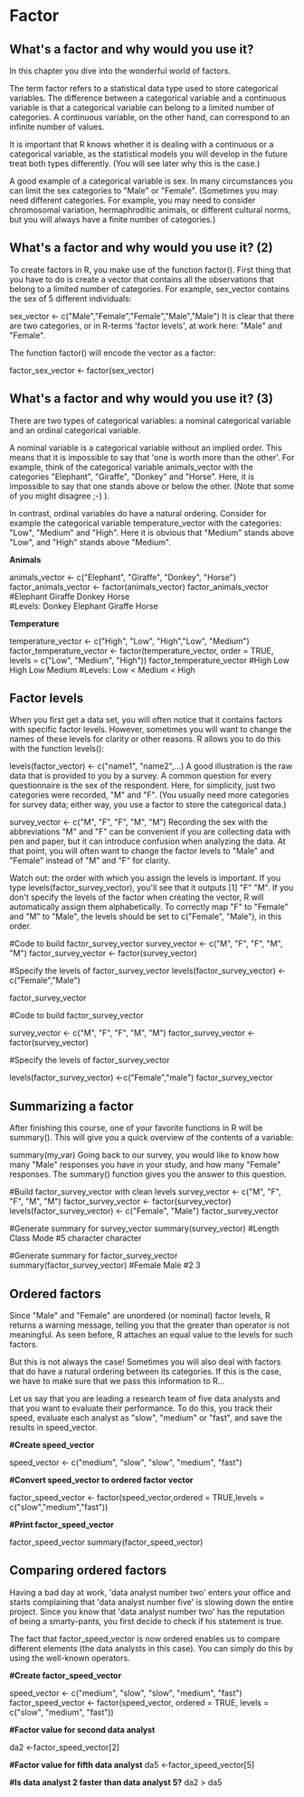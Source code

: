 # Factor

## What's a factor and why would you use it?

In this chapter you dive into the wonderful world of factors.

The term factor refers to a statistical data type used to store categorical variables. 
The difference between a categorical variable and a continuous variable is that a categorical variable can belong to a limited number of categories. 
A continuous variable, on the other hand, can correspond to an infinite number of values.

It is important that R knows whether it is dealing with a continuous or a categorical variable, as the statistical models you will develop in the future treat both types differently. 
(You will see later why this is the case.)

A good example of a categorical variable is sex. In many circumstances you can limit the sex categories to "Male" or "Female". 
(Sometimes you may need different categories. For example, you may need to consider chromosomal variation, hermaphroditic animals, or different cultural norms, but you will always have a finite number of categories.)


## What's a factor and why would you use it? (2)

To create factors in R, you make use of the function factor(). First thing that you have to do is create a vector that contains all the observations that belong to a limited number of categories. For example, sex_vector contains the sex of 5 different individuals:

sex_vector <- c("Male","Female","Female","Male","Male")
It is clear that there are two categories, or in R-terms 'factor levels', at work here: "Male" and "Female".

The function factor() will encode the vector as a factor:

factor_sex_vector <- factor(sex_vector)

## What's a factor and why would you use it? (3)

There are two types of categorical variables: a nominal categorical variable and an ordinal categorical variable.

A nominal variable is a categorical variable without an implied order. This means that it is impossible to say that 'one is worth more than the other'. For example, think of the categorical variable animals_vector with the categories "Elephant", "Giraffe", "Donkey" and "Horse". Here, it is impossible to say that one stands above or below the other. (Note that some of you might disagree ;-) ).

In contrast, ordinal variables do have a natural ordering. Consider for example the categorical variable temperature_vector with the categories: "Low", "Medium" and "High". Here it is obvious that "Medium" stands above "Low", and "High" stands above "Medium".

**Animals**

animals_vector <- c("Elephant", "Giraffe", "Donkey", "Horse")
factor_animals_vector <- factor(animals_vector)
factor_animals_vector
#Elephant Giraffe  Donkey   Horse   
#Levels: Donkey Elephant Giraffe Horse
> 

**Temperature**

temperature_vector <- c("High", "Low", "High","Low", "Medium")
factor_temperature_vector <- factor(temperature_vector, order = TRUE, levels = c("Low", "Medium", "High"))
factor_temperature_vector
#High   Low    High   Low    Medium
#Levels: Low < Medium < High

## Factor levels

When you first get a data set, you will often notice that it contains factors with specific factor levels. However, sometimes you will want to change the names of these levels for clarity or other reasons. R allows you to do this with the function levels():

levels(factor_vector) <- c("name1", "name2",...)
A good illustration is the raw data that is provided to you by a survey. A common question for every questionnaire is the sex of the respondent. Here, for simplicity, just two categories were recorded, "M" and "F". (You usually need more categories for survey data; either way, you use a factor to store the categorical data.)

survey_vector <- c("M", "F", "F", "M", "M")
Recording the sex with the abbreviations "M" and "F" can be convenient if you are collecting data with pen and paper, but it can introduce confusion when analyzing the data. At that point, you will often want to change the factor levels to "Male" and "Female" instead of "M" and "F" for clarity.

Watch out: the order with which you assign the levels is important. If you type levels(factor_survey_vector), you'll see that it outputs [1] "F" "M". If you don't specify the levels of the factor when creating the vector, R will automatically assign them alphabetically. To correctly map "F" to "Female" and "M" to "Male", the levels should be set to c("Female", "Male"), in this order.

#Code to build factor_survey_vector
survey_vector <- c("M", "F", "F", "M", "M")
factor_survey_vector <- factor(survey_vector)

#Specify the levels of factor_survey_vector
levels(factor_survey_vector) <- c("Female","Male")

factor_survey_vector

#Code to build factor_survey_vector

survey_vector <- c("M", "F", "F", "M", "M")
factor_survey_vector <- factor(survey_vector)

#Specify the levels of factor_survey_vector

levels(factor_survey_vector) <-c("Female","male")
factor_survey_vector

## Summarizing a factor

After finishing this course, one of your favorite functions in R will be summary(). This will give you a quick overview of the contents of a variable:

summary(my_var)
Going back to our survey, you would like to know how many "Male" responses you have in your study, and how many "Female" responses. The summary() function gives you the answer to this question.

#Build factor_survey_vector with clean levels
survey_vector <- c("M", "F", "F", "M", "M")
factor_survey_vector <- factor(survey_vector)
levels(factor_survey_vector) <- c("Female", "Male")
factor_survey_vector

#Generate summary for survey_vector
summary(survey_vector)
#Length     Class      Mode 
#5       character  character

#Generate summary for factor_survey_vector
summary(factor_survey_vector)
#Female   Male 
#2        3

## Ordered factors

Since "Male" and "Female" are unordered (or nominal) factor levels, R returns a warning message, telling you that the greater than operator is not meaningful. As seen before, R attaches an equal value to the levels for such factors.

But this is not always the case! Sometimes you will also deal with factors that do have a natural ordering between its categories. If this is the case, we have to make sure that we pass this information to R...

Let us say that you are leading a research team of five data analysts and that you want to evaluate their performance. To do this, you track their speed, evaluate each analyst as "slow", "medium" or "fast", and save the results in speed_vector.

**#Create speed_vector**

speed_vector <- c("medium", "slow", "slow", "medium", "fast")

**#Convert speed_vector to ordered factor vector**

factor_speed_vector <- factor(speed_vector,ordered = TRUE,levels = c("slow","medium","fast"))

**#Print factor_speed_vector**

factor_speed_vector
summary(factor_speed_vector)

## Comparing ordered factors

Having a bad day at work, 'data analyst number two' enters your office and starts complaining that 'data analyst number five' is slowing down the entire project. Since you know that 'data analyst number two' has the reputation of being a smarty-pants, you first decide to check if his statement is true.

The fact that factor_speed_vector is now ordered enables us to compare different elements (the data analysts in this case). You can simply do this by using the well-known operators.

**#Create factor_speed_vector**

speed_vector <- c("medium", "slow", "slow", "medium", "fast")
factor_speed_vector <- factor(speed_vector, ordered = TRUE, levels = c("slow", "medium", "fast"))

**#Factor value for second data analyst**

da2 <-factor_speed_vector[2]

**#Factor value for fifth data analyst**
da5 <-factor_speed_vector[5]

**#Is data analyst 2 faster than data analyst 5?**
da2 > da5




